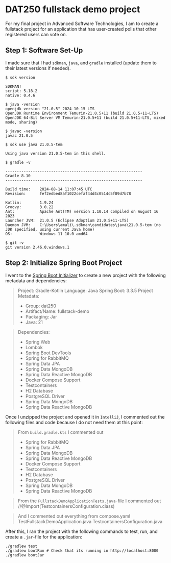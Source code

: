 # DAT250 fullstack demo project
For my final project in Advanced Software Technologies, I am to create a fullstack project for an application that
has user-created polls that other registered users can vote on. 

## Step 1: Software Set-Up
I made sure that I had `sdkman`, `java`, and `gradle` installed (update them to their latest versions if needed). 
```
$ sdk version

SDKMAN!
script: 5.18.2
native: 0.4.6
```
```
$ java -version
openjdk version "21.0.5" 2024-10-15 LTS
OpenJDK Runtime Environment Temurin-21.0.5+11 (build 21.0.5+11-LTS)
OpenJDK 64-Bit Server VM Temurin-21.0.5+11 (build 21.0.5+11-LTS, mixed mode, sharing)
```
``` 
$ javac -version
javac 21.0.5
```
``` 
$ sdk use java 21.0.5-tem

Using java version 21.0.5-tem in this shell.
```
``` 
$ gradle -v

------------------------------------------------------------
Gradle 8.10
------------------------------------------------------------

Build time:    2024-08-14 11:07:45 UTC
Revision:      fef2edbed8af1022cefaf44d4c0514c5f89d7b78

Kotlin:        1.9.24
Groovy:        3.0.22
Ant:           Apache Ant(TM) version 1.10.14 compiled on August 16 2023
Launcher JVM:  21.0.5 (Eclipse Adoptium 21.0.5+11-LTS)
Daemon JVM:    C:\Users\amali\.sdkman\candidates\java\21.0.5-tem (no JDK specified, using current Java home)
OS:            Windows 11 10.0 amd64
```
``` 
$ git -v
git version 2.46.0.windows.1
```

## Step 2: Initialize Spring Boot Project
I went to the [Spring Boot Initializer](https://start.spring.io/) to create a new project with the following metadata 
and dependencies: 

> Project: Gradle-Kotlin
> Language: Java
> Spring Boot: 3.3.5
> Project Metadata:
> - Group: dat250
> - Artifact/Name: fullstack-demo
> - Packaging: Jar
> - Java: 21

> Dependencies: 
> - Spring Web
> - Lombok
> - Spring Boot DevTools
> - Spring for RabbitMQ
> - Spring Data JPA
> - Spring Data MongoDB
> - Spring Data Reactive MongoDB
> - Docker Compose Support
> - Testcontainers
> - H2 Database
> - PostgreSQL Driver
> - Spring Data MongoDB
> - Spring Data Reactive MongoDB

Once I unzipped the project and opened it in `IntelliJ`, I commented out the following files and code because I do not 
need them at this point: 
> From `build.gradle.kts` I commented out
> - Spring for RabbitMQ
> - Spring Data JPA
> - Spring Data MongoDB
> - Spring Data Reactive MongoDB
> - Docker Compose Support
> - Testcontainers
> - H2 Database
> - PostgreSQL Driver
> - Spring Data MongoDB
> - Spring Data Reactive MongoDB

> From the `FullstackDemoApplicationTests.java`-file I commented out 
> //@Import(TestcontainersConfiguration.class)

> And I commented out everything from 
> compose.yaml
> TestFullstackDemoApplication.java
> TestcontainersConfiguration.java

After this, I ran the project with the following commands to test, run, and create a `.jar`-file for the application:
``` 
./gradlew test 
./gradlew bootRun # Check that its running in http://localhost:8080
./gradlew bootJar
```
